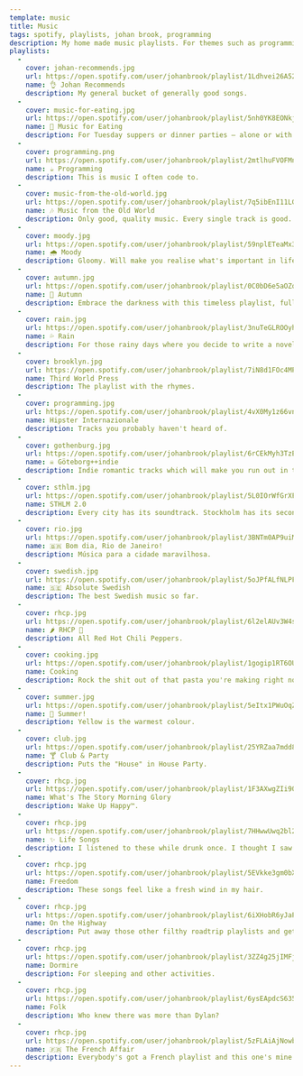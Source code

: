 ```yaml
---
template: music
title: Music
tags: spotify, playlists, johan brook, programming
description: My home made music playlists. For themes such as programming, cooking, and when it rains.
playlists:
  -
    cover: johan-recommends.jpg
    url: https://open.spotify.com/user/johanbrook/playlist/1Ldhvei26A52VXc1ErGFE3
    name: 👌 Johan Recommends
    description: My general bucket of generally good songs.
  -
    cover: music-for-eating.jpg
    url: https://open.spotify.com/user/johanbrook/playlist/5nh0YK8EONkjzOnbA3BhUY
    name: 💑 Music for Eating
    description: For Tuesday suppers or dinner parties – alone or with company.
  -
    cover: programming.png
    url: https://open.spotify.com/user/johanbrook/playlist/2mtlhuFVOFMn6Ho3JmrLc2
    name: ☕ Programming
    description: This is music I often code to.
  -
    cover: music-from-the-old-world.jpg
    url: https://open.spotify.com/user/johanbrook/playlist/7q5ibEnI11LGt6OfPdUiYF
    name: 🎶 Music from the Old World
    description: Only good, quality music. Every single track is good. The order matters.
  -
    cover: moody.jpg
    url: https://open.spotify.com/user/johanbrook/playlist/59nplETeaMx3BmSJ0HmueD
    name: 🌧️ Moody
    description: Gloomy. Will make you realise what's important in life. Or not.
  -
    cover: autumn.jpg
    url: https://open.spotify.com/user/johanbrook/playlist/0C0bD6e5aOZqPwPgVl9Ail
    name: 🍂 Autumn
    description: Embrace the darkness with this timeless playlist, full of despair and beauty.
  -
    cover: rain.jpg
    url: https://open.spotify.com/user/johanbrook/playlist/3nuTeGLROOyh5t4VMKTp13
    name: 💦 Rain
    description: For those rainy days where you decide to write a novel. Good luck.
  -
    cover: brooklyn.jpg
    url: https://open.spotify.com/user/johanbrook/playlist/7iN8d1FOc4MPI1kdviSaKz
    name: Third World Press
    description: The playlist with the rhymes.
  -
    cover: programming.jpg
    url: https://open.spotify.com/user/johanbrook/playlist/4vX0My1z66vnhiequGGdYM
    name: Hipster Internazionale
    description: Tracks you probably haven't heard of.
  -
    cover: gothenburg.jpg
    url: https://open.spotify.com/user/johanbrook/playlist/6rCEkMyh3TzE1BnHFc2S8y
    name: ☠️ Göteborg++indie
    description: Indie romantic tracks which will make you run out in the night and drink with a stranger. That youthful bliss.
  -
    cover: sthlm.jpg
    url: https://open.spotify.com/user/johanbrook/playlist/5L0IOrWfGrXFzgGdDSKkbW
    name: STHLM 2.0
    description: Every city has its soundtrack. Stockholm has its second one.
  -
    cover: rio.jpg
    url: https://open.spotify.com/user/johanbrook/playlist/3BNTm0AP9uiM0KIXc8iHEr
    name: 🇧🇷 Bom dia, Rio de Janeiro!
    description: Música para a cidade maravilhosa.
  -
    cover: swedish.jpg
    url: https://open.spotify.com/user/johanbrook/playlist/5oJPfALfNLPFrq5gxWuude
    name: 🇸🇪 Absolute Swedish
    description: The best Swedish music so far.
  -
    cover: rhcp.jpg
    url: https://open.spotify.com/user/johanbrook/playlist/6l2elAUv3W4sCfPxN3my8g
    name: 🌶️ RHCP 🌹
    description: All Red Hot Chili Peppers.
  -
    cover: cooking.jpg
    url: https://open.spotify.com/user/johanbrook/playlist/1gogip1RT6OUnbvdnTi6Pl
    name: Cooking
    description: Rock the shit out of that pasta you're making right now.
  -
    cover: summer.jpg
    url: https://open.spotify.com/user/johanbrook/playlist/5eItx1PWuOqZ6wKjcq6MFv
    name: 🌻 Summer!
    description: Yellow is the warmest colour.
  -
    cover: club.jpg
    url: https://open.spotify.com/user/johanbrook/playlist/25YRZaa7mdd8dpbxMAANpu
    name: 🍸 Club & Party
    description: Puts the "House" in House Party.
  -
    cover: rhcp.jpg
    url: https://open.spotify.com/user/johanbrook/playlist/1F3AXwgZIi90ArZb9Vwykb
    name: What's The Story Morning Glory
    description: Wake Up Happy™.
  -
    cover: rhcp.jpg
    url: https://open.spotify.com/user/johanbrook/playlist/7HHwwUwq2bl2igOs7V1PA6
    name: ✨ Life Songs
    description: I listened to these while drunk once. I thought I saw my future.
  -
    cover: rhcp.jpg
    url: https://open.spotify.com/user/johanbrook/playlist/5EVkke3gm0bXisoKgj1EC4
    name: Freedom
    description: These songs feel like a fresh wind in my hair.
  -
    cover: rhcp.jpg
    url: https://open.spotify.com/user/johanbrook/playlist/6iXHobR6yJaPqgBaaL64xX
    name: On the Highway
    description: Put away those other filthy roadtrip playlists and get hitched with this one instead.
  -
    cover: rhcp.jpg
    url: https://open.spotify.com/user/johanbrook/playlist/3ZZ4g25jIMFjFr4H9fSJqi
    name: Dormire
    description: For sleeping and other activities.
  -
    cover: rhcp.jpg
    url: https://open.spotify.com/user/johanbrook/playlist/6ysEApdcS635dSKVr5RLg1
    name: Folk
    description: Who knew there was more than Dylan?
  -
    cover: rhcp.jpg
    url: https://open.spotify.com/user/johanbrook/playlist/5zFLAiAjNowbHSSgMOC4RE
    name: 🇫🇷 The French Affair
    description: Everybody's got a French playlist and this one's mine.
---
```

